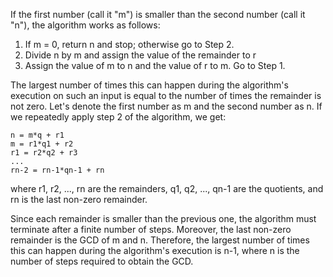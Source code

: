 If the first number (call it "m") is smaller than the second number (call it "n"), the algorithm works as follows:

1. If m = 0, return n and stop; otherwise go to Step 2.
2. Divide n by m and assign the value of the remainder to r
3. Assign the value of m to n and the value of r to m. Go to Step 1.

The largest number of times this can happen during the algorithm's execution on such an input is equal to the number of times the remainder is not zero. Let's denote the first number as m and the second number as n. If we repeatedly apply step 2 of the algorithm, we get:

```
n = m*q + r1
m = r1*q1 + r2
r1 = r2*q2 + r3
...
rn-2 = rn-1*qn-1 + rn
```

where r1, r2, ..., rn are the remainders, q1, q2, ..., qn-1 are the quotients, and rn is the last non-zero remainder.

Since each remainder is smaller than the previous one, the algorithm must terminate after a finite number of steps. Moreover, the last non-zero remainder is the GCD of m and n. Therefore, the largest number of times this can happen during the algorithm's execution is n-1, where n is the number of steps required to obtain the GCD.
